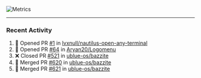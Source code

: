![Metrics](https://metrics.lecoq.io/KyleGospo?template=classic&base=header%2C%20activity%2C%20community%2C%20repositories%2C%20metadata&base.indepth=false&base.hireable=false&base.skip=false&config.timezone=America%2FLos_Angeles)

---
### Recent Activity
<!--START_SECTION:activity-->
1. 💪 Opened PR [#1](https://github.com/lvxnull/nautilus-open-any-terminal/pull/1) in [lvxnull/nautilus-open-any-terminal](https://github.com/lvxnull/nautilus-open-any-terminal)
2. 💪 Opened PR [#64](https://github.com/Aryan20/Logomenu/pull/64) in [Aryan20/Logomenu](https://github.com/Aryan20/Logomenu)
3. ❌ Closed PR [#521](https://github.com/ublue-os/bazzite/pull/521) in [ublue-os/bazzite](https://github.com/ublue-os/bazzite)
4. 🎉 Merged PR [#620](https://github.com/ublue-os/bazzite/pull/620) in [ublue-os/bazzite](https://github.com/ublue-os/bazzite)
5. 🎉 Merged PR [#621](https://github.com/ublue-os/bazzite/pull/621) in [ublue-os/bazzite](https://github.com/ublue-os/bazzite)
<!--END_SECTION:activity-->
